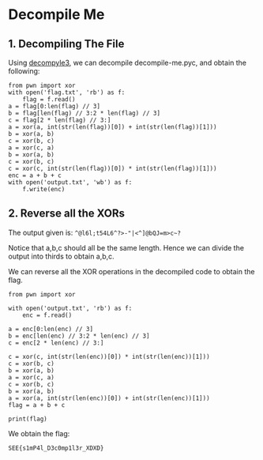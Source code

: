 
# Decompile Me




## 1. Decompiling The File

Using [decompyle3](https://github.com/rocky/python-decompile3), we can decompile decompile-me.pyc, and obtain the following:

```
from pwn import xor
with open('flag.txt', 'rb') as f:
    flag = f.read()
a = flag[0:len(flag) // 3]
b = flag[len(flag) // 3:2 * len(flag) // 3]
c = flag[2 * len(flag) // 3:]
a = xor(a, int(str(len(flag))[0]) + int(str(len(flag))[1]))
b = xor(a, b)
c = xor(b, c)
a = xor(c, a)
b = xor(a, b)
c = xor(b, c)
c = xor(c, int(str(len(flag))[0]) * int(str(len(flag))[1]))
enc = a + b + c
with open('output.txt', 'wb') as f:
    f.write(enc)
```


## 2. Reverse all the XORs

The output given is:
```^@l6l;t54L6^?>-"|<^]@bQJ=m>c~?```

Notice that a,b,c should all be the same length. Hence we can divide the output into thirds to obtain a,b,c.

We can reverse all the XOR operations in the decompiled code to obtain the flag.

```
from pwn import xor

with open('output.txt', 'rb') as f:
    enc = f.read()

a = enc[0:len(enc) // 3]
b = enc[len(enc) // 3:2 * len(enc) // 3]
c = enc[2 * len(enc) // 3:]

c = xor(c, int(str(len(enc))[0]) * int(str(len(enc))[1]))
c = xor(b, c)
b = xor(a, b)
a = xor(c, a)
c = xor(b, c)
b = xor(a, b)
a = xor(a, int(str(len(enc))[0]) + int(str(len(enc))[1]))
flag = a + b + c

print(flag)

```

We obtain the flag: 
```
SEE{s1mP4l_D3c0mp1l3r_XDXD}
```


